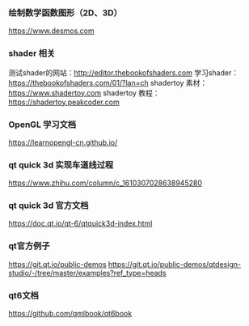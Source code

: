 ### 绘制数学函数图形（2D、3D）
https://www.desmos.com

### shader 相关
测试shader的网站：http://editor.thebookofshaders.com
学习shader：https://thebookofshaders.com/01/?lan=ch
shadertoy 素材：https://www.shadertoy.com
shadertoy 教程：https://shadertoy.peakcoder.com

### OpenGL 学习文档
https://learnopengl-cn.github.io/

### qt quick 3d 实现车道线过程
https://www.zhihu.com/column/c_1610307028638945280

### qt quick 3d 官方文档
https://doc.qt.io/qt-6/qtquick3d-index.html

### qt官方例子
https://git.qt.io/public-demos
https://git.qt.io/public-demos/qtdesign-studio/-/tree/master/examples?ref_type=heads

### qt6文档
https://github.com/qmlbook/qt6book